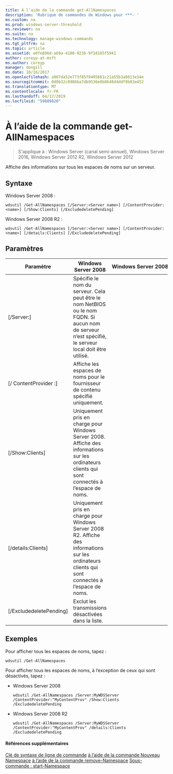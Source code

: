 ```yaml
---
title: À l’aide de la commande get-AllNamespaces
description: 'Rubrique de commandes de Windows pour ***- '
ms.custom: na
ms.prod: windows-server-threshold
ms.reviewer: na
ms.suite: na
ms.technology: manage-windows-commands
ms.tgt_pltfrm: na
ms.topic: article
ms.assetid: e8fe896d-a69a-4180-923b-9f18185f5941
author: coreyp-at-msft
ms.author: coreyp
manager: dongill
ms.date: 10/16/2017
ms.openlocfilehash: a907da52e773f85f0495681c21a55b3a8013e34e
ms.sourcegitcommit: 0d0b32c8986ba7db9536e0b8648d4ddf9b03e452
ms.translationtype: MT
ms.contentlocale: fr-FR
ms.lasthandoff: 04/17/2019
ms.locfileid: "59889820"
---
```

# <a name="using-the-get-allnamespaces-command"></a>À l’aide de la commande get-AllNamespaces

>S'applique à : Windows Server (canal semi-annuel), Windows Server 2016, Windows Server 2012 R2, Windows Server 2012

Affiche des informations sur tous les espaces de noms sur un serveur.
## <a name="syntax"></a>Syntaxe
Windows Server 2008 :
```
wdsutil /Get-AllNamespaces [/Server:<Server name>] [/ContentProvider:<name>] [/Show:Clients] [/ExcludedeletePending]
```
Windows Server 2008 R2 :
```
wdsutil /Get-AllNamespaces [/Server:<Server name>] [/ContentProvider:<name>] [/details:Clients] [/ExcludedeletePending]
```
## <a name="parameters"></a>Paramètres
|Paramètre|Windows Server 2008|Windows Server 2008 R2|
|-------|------------|-------------|
|[/Server:<Server name>]|Spécifie le nom du serveur. Cela peut être le nom NetBIOS ou le nom FQDN. Si aucun nom de serveur n’est spécifié, le serveur local doit être utilisé.||
|[/ ContentProvider :<name>]|Affiche les espaces de noms pour le fournisseur de contenu spécifié uniquement.||
|[/Show:Clients]|Uniquement pris en charge pour Windows Server 2008. Affiche des informations sur les ordinateurs clients qui sont connectés à l’espace de noms.||
|[/details:Clients]|Uniquement pris en charge pour Windows Server 2008 R2. Affiche des informations sur les ordinateurs clients qui sont connectés à l’espace de noms.||
|[/ExcludedeletePending]|Exclut les transmissions désactivées dans la liste.||
## <a name="BKMK_examples"></a>Exemples
Pour afficher tous les espaces de noms, tapez :
```
wdsutil /Get-AllNamespaces
```
Pour afficher tous les espaces de noms, à l’exception de ceux qui sont désactivés, tapez :
-   Windows Server 2008
    ```
    wdsutil /Get-AllNamespaces /Server:MyWDSServer /ContentProvider:"MyContentProv" /Show:Clients /ExcludedeletePending
    ```
-   Windows Server 2008 R2
    ```
    wdsutil /Get-AllNamespaces /Server:MyWDSServer /ContentProvider:"MyContentProv" /details:Clients /ExcludedeletePending
    ```
#### <a name="additional-references"></a>Références supplémentaires
[Clé de syntaxe de ligne de commande](command-line-syntax-key.md)
[à l’aide de la commande Nouveau Namespace](using-the-new-namespace-command.md)
[à l’aide de la commande remove-Namespace](using-the-remove-namespace-command.md) 
 [ Sous-commande : start-Namespace](subcommand-start-namespace.md)

